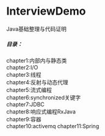 # InterviewDemo

Java基础整理与代码证明<br>
<h5>目录：</h5>
chapter1:内部内与静态类<br>
chapter2:I/O<br>
chapter3:线程<br>
chapter4:反射与动态代理<br>
chapter5:流式编程<br>
chapter6:synchronized关键字<br>
chapter7:JDBC<br>
chapter8:响应式编程RxJava<br>
chapter9:容器<br>
chapter10:activemq
chapter11:Spring